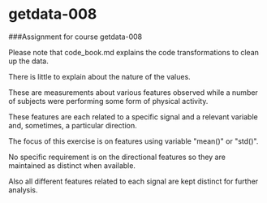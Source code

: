 getdata-008
===========

###Assignment for course getdata-008

Please note that code_book.md explains the code transformations to clean up the data.

There is little to explain about the nature of the values.

These are measurements about various features observed while a number of subjects were performing some form of physical activity.

These features are each related to a specific signal and a relevant variable and, sometimes, a particular direction.

The focus of this exercise is on features using variable "mean()" or "std()".

No specific requirement is on the directional features so they are maintained as distinct when available. 

Also all different features related to each signal are kept distinct for further analysis.
